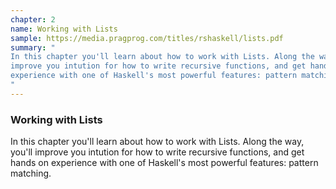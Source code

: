 ```yaml
---
chapter: 2
name: Working with Lists
sample: https://media.pragprog.com/titles/rshaskell/lists.pdf
summary: "
In this chapter you'll learn about how to work with Lists. Along the way, you'll
improve you intution for how to write recursive functions, and get hands on
experience with one of Haskell's most powerful features: pattern matching.
"
---
```


### Working with Lists

In this chapter you'll learn about how to work with Lists. Along the way, you'll
improve you intution for how to write recursive functions, and get hands on
experience with one of Haskell's most powerful features: pattern matching.

